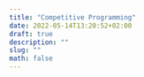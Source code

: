```yaml
---
title: "Competitive Programming"
date: 2022-05-14T13:20:52+02:00
draft: true
description: ""
slug: ""
math: false
---
```

